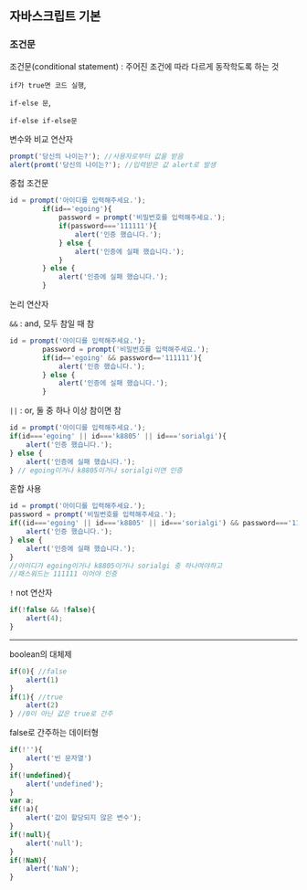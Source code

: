 ## 자바스크립트 기본

### 조건문

조건문(conditional statement) : 주어진 조건에 따라 다르게 동작학도록 하는 것  <br> 

`if가 true면 코드 실행`,

`if-else 문`,

`if-else if-else문` <br> 

변수와 비교 연산자 <br> 

```jsx
prompt('당신의 나이는?'); //사용자로부터 값을 받음
alert(promt('당신의 나이는?'); //입력받은 값 alert로 발생
```

중첩 조건문<br> 

```jsx
id = prompt('아이디를 입력해주세요.');
        if(id=='egoing'){
            password = prompt('비밀번호를 입력해주세요.');
            if(password==='111111'){
                alert('인증 했습니다.');
            } else {
                alert('인증에 실패 했습니다.');
            }
        } else {
            alert('인증에 실패 했습니다.');
        }
```

논리 연산자 <br> 

`&&` : and, 모두 참일 때 참<br> 

```jsx
id = prompt('아이디를 입력해주세요.');
        password = prompt('비밀번호를 입력해주세요.');
        if(id=='egoing' && password=='111111'){
            alert('인증 했습니다.');
        } else {
            alert('인증에 실패 했습니다.');
        }
```

`||` : or, 둘 중 하나 이상 참이면 참<br> 

```jsx
id = prompt('아이디를 입력해주세요.');
if(id==='egoing' || id==='k8805' || id==='sorialgi'){
    alert('인증 했습니다.');
} else {
    alert('인증에 실패 했습니다.');
} // egoing이거나 k8805이거나 sorialgi이면 인증
```

혼합 사용<br> 

```jsx
id = prompt('아이디를 입력해주세요.');
password = prompt('비밀번호를 입력해주세요.');
if((id==='egoing' || id==='k8805' || id==='sorialgi') && password==='111111'){
    alert('인증 했습니다.');
} else {
    alert('인증에 실패 했습니다.');
} 
//아이디가 egoing이거나 k8805이거나 sorialgi 중 하나여야하고
//패스워드는 111111 이어야 인증
```

`!` not 연산자

```jsx
if(!false && !false){
    alert(4);
}
```

---
boolean의 대체제

```jsx
if(0){ //false
    alert(1)
}
if(1){ //true
    alert(2)
} //0이 아닌 값은 true로 간주
```

false로 간주하는 데이터형

```jsx
if(!''){
    alert('빈 문자열')
}
if(!undefined){
    alert('undefined');
}
var a;
if(!a){
    alert('값이 할당되지 않은 변수'); 
}
if(!null){
    alert('null');
}
if(!NaN){
    alert('NaN');
}
```
